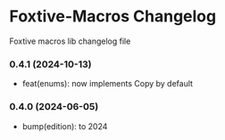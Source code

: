 # Foxtive-Macros Changelog
Foxtive macros lib changelog file

### 0.4.1 (2024-10-13)
* feat(enums): now implements Copy by default

### 0.4.0 (2024-06-05)
* bump(edition): to 2024
